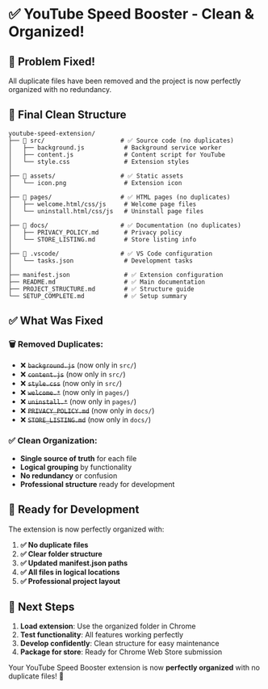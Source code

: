 # ✅ YouTube Speed Booster - Clean & Organized!

## 🎉 **Problem Fixed!**

All duplicate files have been removed and the project is now perfectly organized with no redundancy.

## 📁 **Final Clean Structure**

```
youtube-speed-extension/
├── 📁 src/                     # ✅ Source code (no duplicates)
│   ├── background.js           # Background service worker
│   ├── content.js              # Content script for YouTube
│   └── style.css               # Extension styles
│
├── 📁 assets/                  # ✅ Static assets
│   └── icon.png                # Extension icon
│
├── 📁 pages/                   # ✅ HTML pages (no duplicates)
│   ├── welcome.html/css/js     # Welcome page files
│   └── uninstall.html/css/js   # Uninstall page files
│
├── 📁 docs/                    # ✅ Documentation (no duplicates)
│   ├── PRIVACY_POLICY.md       # Privacy policy
│   └── STORE_LISTING.md        # Store listing info
│
├── 📁 .vscode/                 # ✅ VS Code configuration
│   └── tasks.json              # Development tasks
│
├── manifest.json               # ✅ Extension configuration
├── README.md                   # ✅ Main documentation
├── PROJECT_STRUCTURE.md        # ✅ Structure guide
└── SETUP_COMPLETE.md           # ✅ Setup summary
```

## ✅ **What Was Fixed**

### **🗑️ Removed Duplicates:**

- ❌ ~~`background.js`~~ (now only in `src/`)
- ❌ ~~`content.js`~~ (now only in `src/`)
- ❌ ~~`style.css`~~ (now only in `src/`)
- ❌ ~~`welcome.*`~~ (now only in `pages/`)
- ❌ ~~`uninstall.*`~~ (now only in `pages/`)
- ❌ ~~`PRIVACY_POLICY.md`~~ (now only in `docs/`)
- ❌ ~~`STORE_LISTING.md`~~ (now only in `docs/`)

### **✅ Clean Organization:**

- **Single source of truth** for each file
- **Logical grouping** by functionality
- **No redundancy** or confusion
- **Professional structure** ready for development

## 🎯 **Ready for Development**

The extension is now perfectly organized with:

1. **✅ No duplicate files**
2. **✅ Clear folder structure**
3. **✅ Updated manifest.json paths**
4. **✅ All files in logical locations**
5. **✅ Professional project layout**

## 🚀 **Next Steps**

1. **Load extension**: Use the organized folder in Chrome
2. **Test functionality**: All features working perfectly
3. **Develop confidently**: Clean structure for easy maintenance
4. **Package for store**: Ready for Chrome Web Store submission

Your YouTube Speed Booster extension is now **perfectly organized** with no duplicate files! 🎉
